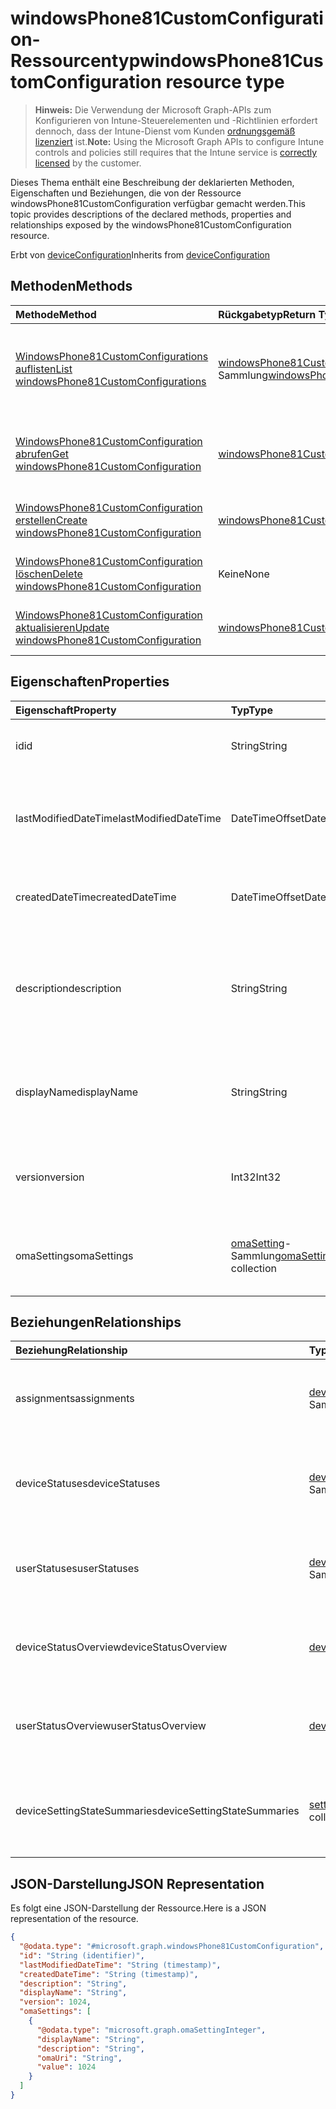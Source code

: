 # <a name="windowsphone81customconfiguration-resource-type"></a><span data-ttu-id="24a33-101">windowsPhone81CustomConfiguration-Ressourcentyp</span><span class="sxs-lookup"><span data-stu-id="24a33-101">windowsPhone81CustomConfiguration resource type</span></span>

> <span data-ttu-id="24a33-102">**Hinweis:** Die Verwendung der Microsoft Graph-APIs zum Konfigurieren von Intune-Steuerelementen und -Richtlinien erfordert dennoch, dass der Intune-Dienst vom Kunden [ordnungsgemäß lizenziert](https://go.microsoft.com/fwlink/?linkid=839381) ist.</span><span class="sxs-lookup"><span data-stu-id="24a33-102">**Note:** Using the Microsoft Graph APIs to configure Intune controls and policies still requires that the Intune service is [correctly licensed](https://go.microsoft.com/fwlink/?linkid=839381) by the customer.</span></span>

<span data-ttu-id="24a33-103">Dieses Thema enthält eine Beschreibung der deklarierten Methoden, Eigenschaften und Beziehungen, die von der Ressource windowsPhone81CustomConfiguration verfügbar gemacht werden.</span><span class="sxs-lookup"><span data-stu-id="24a33-103">This topic provides descriptions of the declared methods, properties and relationships exposed by the windowsPhone81CustomConfiguration resource.</span></span>

<span data-ttu-id="24a33-104">Erbt von [deviceConfiguration](../resources/intune_deviceconfig_deviceconfiguration.md)</span><span class="sxs-lookup"><span data-stu-id="24a33-104">Inherits from [deviceConfiguration](../resources/intune_deviceconfig_deviceconfiguration.md)</span></span>

## <a name="methods"></a><span data-ttu-id="24a33-105">Methoden</span><span class="sxs-lookup"><span data-stu-id="24a33-105">Methods</span></span>
|<span data-ttu-id="24a33-106">Methode</span><span class="sxs-lookup"><span data-stu-id="24a33-106">Method</span></span>|<span data-ttu-id="24a33-107">Rückgabetyp</span><span class="sxs-lookup"><span data-stu-id="24a33-107">Return Type</span></span>|<span data-ttu-id="24a33-108">Beschreibung</span><span class="sxs-lookup"><span data-stu-id="24a33-108">Description</span></span>|
|:---|:---|:---|
|[<span data-ttu-id="24a33-109">WindowsPhone81CustomConfigurations auflisten</span><span class="sxs-lookup"><span data-stu-id="24a33-109">List windowsPhone81CustomConfigurations</span></span>](../api/intune_deviceconfig_windowsphone81customconfiguration_list.md)|<span data-ttu-id="24a33-110">[windowsPhone81CustomConfiguration](../resources/intune_deviceconfig_windowsphone81customconfiguration.md)-Sammlung</span><span class="sxs-lookup"><span data-stu-id="24a33-110">[windowsPhone81CustomConfiguration](../resources/intune_deviceconfig_windowsphone81customconfiguration.md) collection</span></span>|<span data-ttu-id="24a33-111">Auflisten von Eigenschaften und Beziehungen der [windowsPhone81CustomConfiguration](../resources/intune_deviceconfig_windowsphone81customconfiguration.md)-Objekte.</span><span class="sxs-lookup"><span data-stu-id="24a33-111">List properties and relationships of the [windowsPhone81CustomConfiguration](../resources/intune_deviceconfig_windowsphone81customconfiguration.md) objects.</span></span>|
|[<span data-ttu-id="24a33-112">WindowsPhone81CustomConfiguration abrufen</span><span class="sxs-lookup"><span data-stu-id="24a33-112">Get windowsPhone81CustomConfiguration</span></span>](../api/intune_deviceconfig_windowsphone81customconfiguration_get.md)|[<span data-ttu-id="24a33-113">windowsPhone81CustomConfiguration</span><span class="sxs-lookup"><span data-stu-id="24a33-113">windowsPhone81CustomConfiguration</span></span>](../resources/intune_deviceconfig_windowsphone81customconfiguration.md)|<span data-ttu-id="24a33-114">Lesen von Eigenschaften und Beziehungen des [windowsPhone81CustomConfiguration](../resources/intune_deviceconfig_windowsphone81customconfiguration.md)-Objekts.</span><span class="sxs-lookup"><span data-stu-id="24a33-114">Read properties and relationships of [plannerTaskDetails](../resources/intune_deviceconfig_windowsphone81customconfiguration.md) object.</span></span>|
|[<span data-ttu-id="24a33-115">WindowsPhone81CustomConfiguration erstellen</span><span class="sxs-lookup"><span data-stu-id="24a33-115">Create windowsPhone81CustomConfiguration</span></span>](../api/intune_deviceconfig_windowsphone81customconfiguration_create.md)|[<span data-ttu-id="24a33-116">windowsPhone81CustomConfiguration</span><span class="sxs-lookup"><span data-stu-id="24a33-116">windowsPhone81CustomConfiguration</span></span>](../resources/intune_deviceconfig_windowsphone81customconfiguration.md)|<span data-ttu-id="24a33-117">Erstellen eines neuen [windowsPhone81CustomConfiguration](../resources/intune_deviceconfig_windowsphone81customconfiguration.md)-Objekts.</span><span class="sxs-lookup"><span data-stu-id="24a33-117">Create a new [plannerBucket](../resources/intune_deviceconfig_windowsphone81customconfiguration.md) object.</span></span>|
|[<span data-ttu-id="24a33-118">WindowsPhone81CustomConfiguration löschen</span><span class="sxs-lookup"><span data-stu-id="24a33-118">Delete windowsPhone81CustomConfiguration</span></span>](../api/intune_deviceconfig_windowsphone81customconfiguration_delete.md)|<span data-ttu-id="24a33-119">Keine</span><span class="sxs-lookup"><span data-stu-id="24a33-119">None</span></span>|<span data-ttu-id="24a33-120">Löscht ein [WindowsPhone81CustomConfiguration](../resources/intune_deviceconfig_windowsphone81customconfiguration.md)-Objekt.</span><span class="sxs-lookup"><span data-stu-id="24a33-120">Deletes a [windowsPhone81CustomConfiguration](../resources/intune_deviceconfig_windowsphone81customconfiguration.md).</span></span>|
|[<span data-ttu-id="24a33-121">WindowsPhone81CustomConfiguration aktualisieren</span><span class="sxs-lookup"><span data-stu-id="24a33-121">Update windowsPhone81CustomConfiguration</span></span>](../api/intune_deviceconfig_windowsphone81customconfiguration_update.md)|[<span data-ttu-id="24a33-122">windowsPhone81CustomConfiguration</span><span class="sxs-lookup"><span data-stu-id="24a33-122">windowsPhone81CustomConfiguration</span></span>](../resources/intune_deviceconfig_windowsphone81customconfiguration.md)|<span data-ttu-id="24a33-123">Aktualisieren der Eigenschaften eines [windowsPhone81CustomConfiguration](../resources/intune_deviceconfig_windowsphone81customconfiguration.md)-Objekts.</span><span class="sxs-lookup"><span data-stu-id="24a33-123">Update the properties of a [calendar](../resources/intune_deviceconfig_windowsphone81customconfiguration.md) object.</span></span>|

## <a name="properties"></a><span data-ttu-id="24a33-124">Eigenschaften</span><span class="sxs-lookup"><span data-stu-id="24a33-124">Properties</span></span>
|<span data-ttu-id="24a33-125">Eigenschaft</span><span class="sxs-lookup"><span data-stu-id="24a33-125">Property</span></span>|<span data-ttu-id="24a33-126">Typ</span><span class="sxs-lookup"><span data-stu-id="24a33-126">Type</span></span>|<span data-ttu-id="24a33-127">Beschreibung</span><span class="sxs-lookup"><span data-stu-id="24a33-127">Description</span></span>|
|:---|:---|:---|
|<span data-ttu-id="24a33-128">id</span><span class="sxs-lookup"><span data-stu-id="24a33-128">id</span></span>|<span data-ttu-id="24a33-129">String</span><span class="sxs-lookup"><span data-stu-id="24a33-129">String</span></span>|<span data-ttu-id="24a33-130">Schlüssel der Entität.</span><span class="sxs-lookup"><span data-stu-id="24a33-130">Key of the setting.</span></span> <span data-ttu-id="24a33-131">Geerbt von [deviceConfiguration](../resources/intune_deviceconfig_deviceconfiguration.md)</span><span class="sxs-lookup"><span data-stu-id="24a33-131">Inherited from [deviceConfiguration](../resources/intune_deviceconfig_deviceconfiguration.md)</span></span>|
|<span data-ttu-id="24a33-132">lastModifiedDateTime</span><span class="sxs-lookup"><span data-stu-id="24a33-132">lastModifiedDateTime</span></span>|<span data-ttu-id="24a33-133">DateTimeOffset</span><span class="sxs-lookup"><span data-stu-id="24a33-133">DateTimeOffset</span></span>|<span data-ttu-id="24a33-134">DateTime der letzten Änderung des Objekts.</span><span class="sxs-lookup"><span data-stu-id="24a33-134">Indicates the date the object was last modified.</span></span> <span data-ttu-id="24a33-135">Geerbt von [deviceConfiguration](../resources/intune_deviceconfig_deviceconfiguration.md)</span><span class="sxs-lookup"><span data-stu-id="24a33-135">Inherited from [deviceConfiguration](../resources/intune_deviceconfig_deviceconfiguration.md)</span></span>|
|<span data-ttu-id="24a33-136">createdDateTime</span><span class="sxs-lookup"><span data-stu-id="24a33-136">createdDateTime</span></span>|<span data-ttu-id="24a33-137">DateTimeOffset</span><span class="sxs-lookup"><span data-stu-id="24a33-137">DateTimeOffset</span></span>|<span data-ttu-id="24a33-138">DateTime der Erstellung des Objekts.</span><span class="sxs-lookup"><span data-stu-id="24a33-138">DateTime the object was created.</span></span> <span data-ttu-id="24a33-139">Geerbt von [deviceConfiguration](../resources/intune_deviceconfig_deviceconfiguration.md)</span><span class="sxs-lookup"><span data-stu-id="24a33-139">Inherited from [deviceConfiguration](../resources/intune_deviceconfig_deviceconfiguration.md)</span></span>|
|<span data-ttu-id="24a33-140">description</span><span class="sxs-lookup"><span data-stu-id="24a33-140">description</span></span>|<span data-ttu-id="24a33-141">String</span><span class="sxs-lookup"><span data-stu-id="24a33-141">String</span></span>|<span data-ttu-id="24a33-142">Vom Administrator bereitgestellte Beschreibung der Gerätekonfiguration.</span><span class="sxs-lookup"><span data-stu-id="24a33-142">Admin provided description of the Device Configuration.</span></span> <span data-ttu-id="24a33-143">Geerbt von [deviceConfiguration](../resources/intune_deviceconfig_deviceconfiguration.md)</span><span class="sxs-lookup"><span data-stu-id="24a33-143">Inherited from [deviceConfiguration](../resources/intune_deviceconfig_deviceconfiguration.md)</span></span>|
|<span data-ttu-id="24a33-144">displayName</span><span class="sxs-lookup"><span data-stu-id="24a33-144">displayName</span></span>|<span data-ttu-id="24a33-145">String</span><span class="sxs-lookup"><span data-stu-id="24a33-145">String</span></span>|<span data-ttu-id="24a33-146">Vom Administrator bereitgestellter Name der Gerätekonfiguration.</span><span class="sxs-lookup"><span data-stu-id="24a33-146">Admin provided name of the device configuration.</span></span> <span data-ttu-id="24a33-147">Geerbt von [deviceConfiguration](../resources/intune_deviceconfig_deviceconfiguration.md)</span><span class="sxs-lookup"><span data-stu-id="24a33-147">Inherited from [deviceConfiguration](../resources/intune_deviceconfig_deviceconfiguration.md)</span></span>|
|<span data-ttu-id="24a33-148">version</span><span class="sxs-lookup"><span data-stu-id="24a33-148">version</span></span>|<span data-ttu-id="24a33-149">Int32</span><span class="sxs-lookup"><span data-stu-id="24a33-149">Int32</span></span>|<span data-ttu-id="24a33-150">Version der Gerätekonfiguration.</span><span class="sxs-lookup"><span data-stu-id="24a33-150">Version of the device configuration.</span></span> <span data-ttu-id="24a33-151">Geerbt von [deviceConfiguration](../resources/intune_deviceconfig_deviceconfiguration.md)</span><span class="sxs-lookup"><span data-stu-id="24a33-151">Inherited from [deviceConfiguration](../resources/intune_deviceconfig_deviceconfiguration.md)</span></span>|
|<span data-ttu-id="24a33-152">omaSettings</span><span class="sxs-lookup"><span data-stu-id="24a33-152">omaSettings</span></span>|<span data-ttu-id="24a33-153">[omaSetting](../resources/intune_deviceconfig_omasetting.md)-Sammlung</span><span class="sxs-lookup"><span data-stu-id="24a33-153">[omaSetting](../resources/intune_deviceconfig_omasetting.md) collection</span></span>|<span data-ttu-id="24a33-154">OMA-Einstellungen.</span><span class="sxs-lookup"><span data-stu-id="24a33-154">OMA settings.</span></span> <span data-ttu-id="24a33-155">Diese Sammlung kann bis zu 1000 Elemente enthalten.</span><span class="sxs-lookup"><span data-stu-id="24a33-155">This collection can contain a maximum of 1000 elements.</span></span>|

## <a name="relationships"></a><span data-ttu-id="24a33-156">Beziehungen</span><span class="sxs-lookup"><span data-stu-id="24a33-156">Relationships</span></span>
|<span data-ttu-id="24a33-157">Beziehung</span><span class="sxs-lookup"><span data-stu-id="24a33-157">Relationship</span></span>|<span data-ttu-id="24a33-158">Typ</span><span class="sxs-lookup"><span data-stu-id="24a33-158">Type</span></span>|<span data-ttu-id="24a33-159">Beschreibung</span><span class="sxs-lookup"><span data-stu-id="24a33-159">Description</span></span>|
|:---|:---|:---|
|<span data-ttu-id="24a33-160">assignments</span><span class="sxs-lookup"><span data-stu-id="24a33-160">assignments</span></span>|<span data-ttu-id="24a33-161">[deviceConfigurationAssignment](../resources/intune_deviceconfig_deviceconfigurationassignment.md)-Sammlung</span><span class="sxs-lookup"><span data-stu-id="24a33-161">[deviceConfigurationAssignment](../resources/intune_deviceconfig_deviceconfigurationassignment.md) collection</span></span>|<span data-ttu-id="24a33-162">Die Liste der Zuweisungen für das Gerätekonfigurationsprofil.</span><span class="sxs-lookup"><span data-stu-id="24a33-162">The list of assignments for the device configuration profile.</span></span> <span data-ttu-id="24a33-163">Geerbt von [deviceConfiguration](../resources/intune_deviceconfig_deviceconfiguration.md)</span><span class="sxs-lookup"><span data-stu-id="24a33-163">Inherited from [deviceConfiguration](../resources/intune_deviceconfig_deviceconfiguration.md)</span></span>|
|<span data-ttu-id="24a33-164">deviceStatuses</span><span class="sxs-lookup"><span data-stu-id="24a33-164">deviceStatuses</span></span>|<span data-ttu-id="24a33-165">[deviceConfigurationDeviceStatus](../resources/intune_deviceconfig_deviceconfigurationdevicestatus.md)-Sammlung</span><span class="sxs-lookup"><span data-stu-id="24a33-165">[deviceConfigurationDeviceStatus](../resources/intune_deviceconfig_deviceconfigurationdevicestatus.md) collection</span></span>|<span data-ttu-id="24a33-166">Installationsstatus der Gerätekonfiguration nach Gerät.</span><span class="sxs-lookup"><span data-stu-id="24a33-166">Device configuration installation status by device.</span></span> <span data-ttu-id="24a33-167">Geerbt von [deviceConfiguration](../resources/intune_deviceconfig_deviceconfiguration.md)</span><span class="sxs-lookup"><span data-stu-id="24a33-167">Inherited from [deviceConfiguration](../resources/intune_deviceconfig_deviceconfiguration.md)</span></span>|
|<span data-ttu-id="24a33-168">userStatuses</span><span class="sxs-lookup"><span data-stu-id="24a33-168">userStatuses</span></span>|<span data-ttu-id="24a33-169">[deviceConfigurationUserStatus](../resources/intune_deviceconfig_deviceconfigurationuserstatus.md)-Sammlung</span><span class="sxs-lookup"><span data-stu-id="24a33-169">[deviceConfigurationUserStatus](../resources/intune_deviceconfig_deviceconfigurationuserstatus.md) collection</span></span>|<span data-ttu-id="24a33-170">Installationsstatus der Gerätekonfiguration nach Benutzer.</span><span class="sxs-lookup"><span data-stu-id="24a33-170">Device configuration installation stauts by user.</span></span> <span data-ttu-id="24a33-171">Geerbt von [deviceConfiguration](../resources/intune_deviceconfig_deviceconfiguration.md)</span><span class="sxs-lookup"><span data-stu-id="24a33-171">Inherited from [deviceConfiguration](../resources/intune_deviceconfig_deviceconfiguration.md)</span></span>|
|<span data-ttu-id="24a33-172">deviceStatusOverview</span><span class="sxs-lookup"><span data-stu-id="24a33-172">deviceStatusOverview</span></span>|[<span data-ttu-id="24a33-173">deviceConfigurationDeviceOverview</span><span class="sxs-lookup"><span data-stu-id="24a33-173">deviceConfigurationDeviceOverview</span></span>](../resources/intune_deviceconfig_deviceconfigurationdeviceoverview.md)|<span data-ttu-id="24a33-174">Übersicht über Gerätestatus der Gerätekonfiguration. Geerbt von [deviceConfiguration](../resources/intune_deviceconfig_deviceconfiguration.md)</span><span class="sxs-lookup"><span data-stu-id="24a33-174">Device Configuration devices status overview Inherited from [deviceConfiguration](../resources/intune_deviceconfig_deviceconfiguration.md)</span></span>|
|<span data-ttu-id="24a33-175">userStatusOverview</span><span class="sxs-lookup"><span data-stu-id="24a33-175">userStatusOverview</span></span>|[<span data-ttu-id="24a33-176">deviceConfigurationUserOverview</span><span class="sxs-lookup"><span data-stu-id="24a33-176">deviceConfigurationUserOverview</span></span>](../resources/intune_deviceconfig_deviceconfigurationuseroverview.md)|<span data-ttu-id="24a33-177">Übersicht über Benutzerstatus der Gerätekonfiguration. Geerbt von [deviceConfiguration](../resources/intune_deviceconfig_deviceconfiguration.md)</span><span class="sxs-lookup"><span data-stu-id="24a33-177">Device Configuration users status overview Inherited from [deviceConfiguration](../resources/intune_deviceconfig_deviceconfiguration.md)</span></span>|
|<span data-ttu-id="24a33-178">deviceSettingStateSummaries</span><span class="sxs-lookup"><span data-stu-id="24a33-178">deviceSettingStateSummaries</span></span>|<span data-ttu-id="24a33-179">[settingStateDeviceSummary](../resources/intune_deviceconfig_settingstatedevicesummary.md)-Sammlung</span><span class="sxs-lookup"><span data-stu-id="24a33-179">[settingStateDeviceSummary](../resources/intune_deviceconfig_settingstatedevicesummary.md) collection</span></span>|<span data-ttu-id="24a33-180">Übersicht über den Status der Gerätekonfigurationseinstellungen der Geräte. Geerbt von [deviceConfiguration](../resources/intune_deviceconfig_deviceconfiguration.md)</span><span class="sxs-lookup"><span data-stu-id="24a33-180">Device Configuration Setting State Device Summary Inherited from [deviceConfiguration](../resources/intune_deviceconfig_deviceconfiguration.md)</span></span>|

## <a name="json-representation"></a><span data-ttu-id="24a33-181">JSON-Darstellung</span><span class="sxs-lookup"><span data-stu-id="24a33-181">JSON Representation</span></span>
<span data-ttu-id="24a33-182">Es folgt eine JSON-Darstellung der Ressource.</span><span class="sxs-lookup"><span data-stu-id="24a33-182">Here is a JSON representation of the resource.</span></span>
<!-- {
  "blockType": "resource",
  "keyProperty": "id",
  "@odata.type": "microsoft.graph.windowsPhone81CustomConfiguration"
}
-->
``` json
{
  "@odata.type": "#microsoft.graph.windowsPhone81CustomConfiguration",
  "id": "String (identifier)",
  "lastModifiedDateTime": "String (timestamp)",
  "createdDateTime": "String (timestamp)",
  "description": "String",
  "displayName": "String",
  "version": 1024,
  "omaSettings": [
    {
      "@odata.type": "microsoft.graph.omaSettingInteger",
      "displayName": "String",
      "description": "String",
      "omaUri": "String",
      "value": 1024
    }
  ]
}
```



